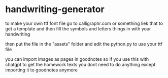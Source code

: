# handwriting-generator
 
to make your own ttf font file go to calligraphr.com or something liek that to get a template and then fill the symbols and letters things in with your handwriting

then put the file in the "assets" folder and edit the python.py to use your ttf file

you can import images as pages in goodnotes so if you use this with chatgpt to get the homework texts you dont need to do anything except importing it to goodnotes anymore
